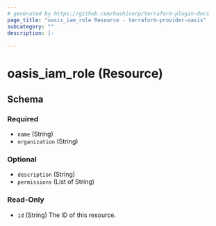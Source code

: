```yaml
---
# generated by https://github.com/hashicorp/terraform-plugin-docs
page_title: "oasis_iam_role Resource - terraform-provider-oasis"
subcategory: ""
description: |-
  
---
```


# oasis_iam_role (Resource)





<!-- schema generated by tfplugindocs -->
## Schema

### Required

- `name` (String)
- `organization` (String)

### Optional

- `description` (String)
- `permissions` (List of String)

### Read-Only

- `id` (String) The ID of this resource.


